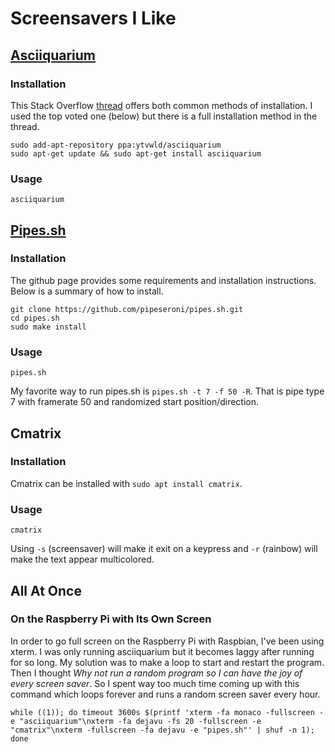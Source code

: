 # Screensavers I Like

## [Asciiquarium](https://robobunny.com/projects/asciiquarium/html/)

### Installation

This Stack Overflow [thread](https://askubuntu.com/questions/927441/how-do-i-install-asciiquarium) offers both common methods of installation. I used the top voted one (below) but there is a full installation method in the thread.
```
sudo add-apt-repository ppa:ytvwld/asciiquarium
sudo apt-get update && sudo apt-get install asciiquarium
```

### Usage

```asciiquarium```

## [Pipes.sh](https://github.com/pipeseroni/pipes.sh)

### Installation

The github page provides some requirements and installation instructions. Below is a summary of how to install.
```
git clone https://github.com/pipeseroni/pipes.sh.git
cd pipes.sh
sudo make install
```

### Usage

```pipes.sh```

My favorite way to run pipes.sh is ```pipes.sh -t 7 -f 50 -R```. That is pipe type 7 with framerate 50 and randomized start position/direction.

## Cmatrix

### Installation

Cmatrix can be installed with ```sudo apt install cmatrix```.

### Usage

```cmatrix```

Using ```-s``` (screensaver) will make it exit on a keypress and ```-r``` (rainbow) will make the text appear multicolored.

## All At Once

### On the Raspberry Pi with Its Own Screen

In order to go full screen on the Raspberry Pi with Raspbian, I've been using xterm. I was only running asciiquarium but it becomes laggy after running for so long. My solution was to make a loop to start and restart the program. Then I thought *Why not run a random program so I can have the joy of every screen saver*. So I spent way too much time coming up with this command which loops forever and runs a random screen saver every hour.

```
while ((1)); do timeout 3600s $(printf 'xterm -fa monaco -fullscreen -e "asciiquarium"\nxterm -fa dejavu -fs 20 -fullscreen -e "cmatrix"\nxterm -fullscreen -fa dejavu -e "pipes.sh"' | shuf -n 1); done
```